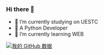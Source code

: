 ### Hi there 👋

- 🔭 I’m currently studying on UESTC
- 🔭 A Python Developer
- 🌱 I’m currently learning WEB

[![我的 GitHub 数据](https://github-readme-stats.vercel.app/api?username=zepoch)]()

<!--
**zEpoch/zEpoch** is a ✨ _special_ ✨ repository because its `README.md` (this file) appears on your GitHub profile.

Here are some ideas to get you started:

- 🔭 I’m currently studying on UESTC
- 🌱 I’m currently learning ...
- 👯 I’m looking to collaborate on ...
- 🤔 I’m looking for help with ...
- 💬 Ask me about ...
- 📫 How to reach me: ...
- 😄 Pronouns: ...
- ⚡ Fun fact: ...
-->
